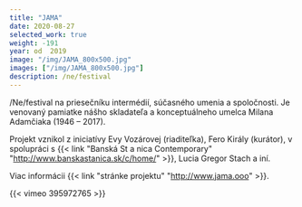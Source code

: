 ```yaml
---
title: "JAMA"
date: 2020-08-27
selected_work: true
weight: -191
year: od  2019
image: "/img/JAMA_800x500.jpg"
images: ["/img/JAMA_800x500.jpg"]
description: /ne/festival
---
```



/Ne/festival na priesečníku intermédií, súčasného umenia a spoločnosti. Je venovaný pamiatke nášho skladateľa a konceptuálneho umelca Milana Adamčiaka (1946 – 2017).

Projekt vznikol z iniciatívy Evy Vozárovej (riaditeľka), Fero Király (kurátor), v spolupráci s {{< link "Banská St a nica Contemporary" "http://www.banskastanica.sk/c/home/" >}}, Lucia Gregor Stach a iní.

Viac informácii {{< link "stránke projektu" "http://www.jama.ooo" >}}.

 {{< vimeo 395972765 >}}
